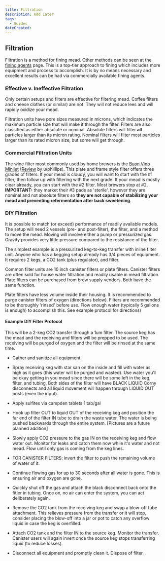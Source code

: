 ```yaml
---
title: Filtration
description: Add Later
tags:
  - Guides 
dateCreated:
---
```


## Filtration

Filtration is a method for fining mead.  Other methods can be seen at the [fining agents](/process/fining) page.  This is a top-tier approach to fining which includes more equipment and process to accomplish.  It is by no means necessary and excellent results can be had via commercially available fining agents.

### Effective v. Ineffective Filtration

Only certain setups and filters are effective for filtering mead.  Coffee filters and cheese clothes (or similar) are not.  They will not reduce lees and will rapidly oxidize your mead.

Filtration units have pore sizes measured in microns, which indicates the maximum particle size that will make it through the filter.   Filters are also classified as either absolute or nominal.  Absolute filters will filter **all** particles larger than its micron rating. 
 Nominal filters will filter most particles larger than its rated micron size, but some will get through.  

### Commercial Filtration Units

The wine filter most commonly used by home brewers is the [Buon Vino Minijet](http://buonvino.com/mini-jet-wine-filter/) ([Review](https://www.youtube.com/watch?v=HtSZaRIwg8Y) by u/phiIIips).  This plate and frame style filter offers three grades of filters.  If your mead is cloudy, you will want to start with the #1 filter, then follow up with filtering with the next grade.  If your mead is mostly clear already, you can start with the #2 filter.  Most brewers stop at #2.  **IMPORTANT:** they market their #3 pads as 'sterile', however they are nominal and not absolute filters so **they are not capable of stabilizing your mead and preventing refermentation after back sweetening**.  

### DIY Filtration

It is possible to match (or exceed) performance of readily available models.  The setup will need 2 vessels (pre- and post-filter), the filter, and a method to move the mead.  Moving will involve either a pump or pressurized gas.  Gravity provides very little pressure compared to the resistance of the filter.

The simplest example is a pressurized keg-to-keg transfer with inline filter unit.  Anyone who has a kegging setup already has 3/4 pieces of equipment.  It requires 2 kegs, a CO2 tank (plus regulator), and filter.

Common filter units are 10 inch canister filters or plate filters.  Canister filters are often sold for house water filtration and readily usable in mead filtration.  Plate filters can be purchased from brew supply vendors.  Both have the same function.

Plate filters have less volume inside their housing.  It is recommended to purge canister filters of oxygen (directions below).  Filters are recommended to be thoroughly 'rinsed' before use.  Flow enough water (typically 5 gallons is enough) to accomplish this.  See example protocol for directions)

#### Example DIY Filter Protocol

This will be a 2-keg CO2 transfer through a 1um filter.  The source keg has the mead and the receiving and filters will be prepped to be used.  The receiving will be purged of oxygen and the filter will be rinsed at the same time.

* Gather and sanitize all equipment

* Spray receiving keg with star san on the inside and fill with water as high as it goes (this water will be purged and wasted).  Use water you'll be okay getting in you mead since there will be some left in the keg, filter, and tubing.  Both sides of the filter will have BLACK LIQUID Corny disconnects and all liquid movement will happen through LIQUID OUT posts (even the input).

* Apply sulfites via campden tablets 1 tab/gal

* Hook up filter OUT to liquid OUT of the receiving keg and position the far end of the filter IN tube to drain the waste water.  The water is being pushed backwards through the entire system.  [Pictures are a future planned addition]

* Slowly apply CO2 pressure to the gas IN on the receiving keg and flow water out.  Monitor for leaks and catch them now while it's water and not mead.  Flow until only gas is coming from the keg lines.

* FOR CANISTER FILTERS: invert the filter to push the remaining volume of water of it.

* Continue flowing gas for up to 30 seconds after all water is gone.  This is ensuring air and oxygen are gone.

* Quickly shut off the gas and attach the black disconnect back onto the fitler in tubing.  Once on, no air can enter the system, you can act deliberately again.

* Remove the CO2 tank from the receiving keg and swap a blow-off tube attachment. This relieves pressure from the transfer or it will stop, consider placing the blow-off into a jar or pot to catch any overflow liquid in case the keg is overfilled.

* Attach CO2 tank and the filter IN to the source keg.  Monitor the transfer.  Canister users will again invert once the source keg stops transferring liquid (to reduce losses).

* Disconnect all equipment and promptly clean it.  Dispose of filter.